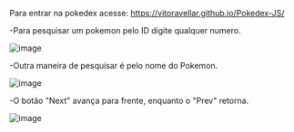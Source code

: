 Para entrar na pokedex acesse: https://vitoravellar.github.io/Pokedex-JS/

-Para pesquisar um pokemon pelo ID digite qualquer numero.

![image](https://github.com/user-attachments/assets/3acddf9e-b84d-498d-b745-253e00e44d71)

-Outra maneira de pesquisar é pelo nome do Pokemon.

![image](https://github.com/user-attachments/assets/41369443-bde0-4c17-8ced-3dff6006fd4c)

-O botão "Next" avança para frente, enquanto o "Prev" retorna.

![image](https://github.com/user-attachments/assets/66acdd29-ff0f-4646-811b-332c7744bce4)
